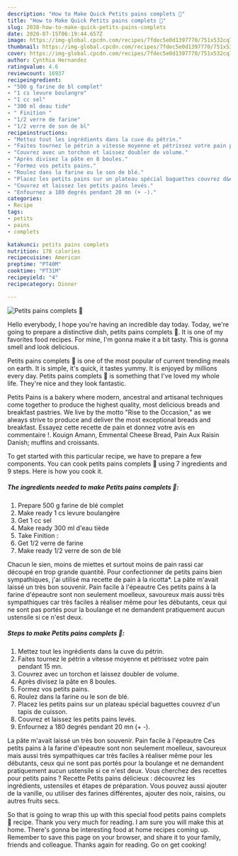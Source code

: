 ```yaml
---
description: "How to Make Quick Petits pains complets 🍞"
title: "How to Make Quick Petits pains complets 🍞"
slug: 2038-how-to-make-quick-petits-pains-complets
date: 2020-07-15T06:19:44.657Z
image: https://img-global.cpcdn.com/recipes/7fdec5e0d1397770/751x532cq70/petits-pains-complets-🍞-photo-principale-de-la-recette.jpg
thumbnail: https://img-global.cpcdn.com/recipes/7fdec5e0d1397770/751x532cq70/petits-pains-complets-🍞-photo-principale-de-la-recette.jpg
cover: https://img-global.cpcdn.com/recipes/7fdec5e0d1397770/751x532cq70/petits-pains-complets-🍞-photo-principale-de-la-recette.jpg
author: Cynthia Hernandez
ratingvalue: 4.6
reviewcount: 16937
recipeingredient:
- "500 g farine de bl complet"
- "1 cs levure boulangre"
- "1 cc sel"
- "300 ml deau tide"
- " Finition "
- "1/2 verre de farine"
- "1/2 verre de son de bl"
recipeinstructions:
- "Mettez tout les ingrédients dans la cuve du pétrin."
- "Faites tournez le pétrin a vitesse moyenne et pétrissez votre pain pendant 15 mn."
- "Couvrez avec un torchon et laissez doubler de volume."
- "Après divisez la pâte en 8 boules."
- "Formez vos petits pains."
- "Roulez dans la farine ou le son de blé."
- "Placez les petits pains sur un plateau spécial baguettes couvrez d&#39;un tapis de cuisson."
- "Couvrez et laissez les petits pains levés."
- "Enfournez a 180 degrés pendant 20 mn (+ -)."
categories:
- Recipe
tags:
- petits
- pains
- complets

katakunci: petits pains complets 
nutrition: 178 calories
recipecuisine: American
preptime: "PT40M"
cooktime: "PT31M"
recipeyield: "4"
recipecategory: Dinner

---
```



![Petits pains complets 🍞](https://img-global.cpcdn.com/recipes/7fdec5e0d1397770/751x532cq70/petits-pains-complets-🍞-photo-principale-de-la-recette.jpg)

Hello everybody, I hope you're having an incredible day today. Today, we're going to prepare a distinctive dish, petits pains complets 🍞. It is one of my favorites food recipes. For mine, I'm gonna make it a bit tasty. This is gonna smell and look delicious.

Petits pains complets 🍞 is one of the most popular of current trending meals on earth. It is simple, it's quick, it tastes yummy. It is enjoyed by millions every day. Petits pains complets 🍞 is something that I've loved my whole life. They're nice and they look fantastic.

Petits Pains is a bakery where modern, ancestral and artisanal techniques come together to produce the highest quality, most delicious breads and breakfast pastries. We live by the motto &#34;Rise to the Occasion,&#34; as we always strive to produce and deliver the most exceptional breads and breakfast. Essayez cette recette de pain et donnez votre avis en commentaire !. Kouign Amann, Emmental Cheese Bread, Pain Aux Raisin Danish; muffins and croissants.


To get started with this particular recipe, we have to prepare a few components. You can cook petits pains complets 🍞 using 7 ingredients and 9 steps. Here is how you cook it.

<!--inarticleads1-->

##### The ingredients needed to make Petits pains complets 🍞:

1. Prepare 500 g farine de blé complet
1. Make ready 1 cs levure boulangère
1. Get 1 cc sel
1. Make ready 300 ml d&#39;eau tiède
1. Take  Finition :
1. Get 1/2 verre de farine
1. Make ready 1/2 verre de son de blé


Chacun le sien, moins de miettes et surtout moins de pain rassi car découpé en trop grande quantité. Pour confectionner de petits pains bien sympathiques, j&#39;ai utilisé ma recette de pain à la ricotta*. La pâte m&#39;avait laissé un très bon souvenir. Pain facile à l&#39;épeautre Ces petits pains à la farine d&#39;épeautre sont non seulement moelleux, savoureux mais aussi très sympathiques car très faciles à réaliser même pour les débutants, ceux qui ne sont pas portés pour la boulange et ne demandent pratiquement aucun ustensile si ce n&#39;est deux. 

<!--inarticleads2-->

##### Steps to make Petits pains complets 🍞:

1. Mettez tout les ingrédients dans la cuve du pétrin.
1. Faites tournez le pétrin a vitesse moyenne et pétrissez votre pain pendant 15 mn.
1. Couvrez avec un torchon et laissez doubler de volume.
1. Après divisez la pâte en 8 boules.
1. Formez vos petits pains.
1. Roulez dans la farine ou le son de blé.
1. Placez les petits pains sur un plateau spécial baguettes couvrez d&#39;un tapis de cuisson.
1. Couvrez et laissez les petits pains levés.
1. Enfournez a 180 degrés pendant 20 mn (+ -).


La pâte m&#39;avait laissé un très bon souvenir. Pain facile à l&#39;épeautre Ces petits pains à la farine d&#39;épeautre sont non seulement moelleux, savoureux mais aussi très sympathiques car très faciles à réaliser même pour les débutants, ceux qui ne sont pas portés pour la boulange et ne demandent pratiquement aucun ustensile si ce n&#39;est deux. Vous cherchez des recettes pour petits pains ? Recette Petits pains délicieux : découvrez les ingrédients, ustensiles et étapes de préparation. Vous pouvez aussi ajouter de la vanille, ou utiliser des farines différentes, ajouter des noix, raisins, ou autres fruits secs. 

So that is going to wrap this up with this special food petits pains complets 🍞 recipe. Thank you very much for reading. I am sure you will make this at home. There's gonna be interesting food at home recipes coming up. Remember to save this page on your browser, and share it to your family, friends and colleague. Thanks again for reading. Go on get cooking!
